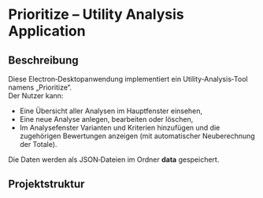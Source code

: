 # Prioritize – Utility Analysis Application

## Beschreibung
Diese Electron‑Desktopanwendung implementiert ein Utility‑Analysis‑Tool namens „Prioritize“.  
Der Nutzer kann:
- Eine Übersicht aller Analysen im Hauptfenster einsehen,
- Eine neue Analyse anlegen, bearbeiten oder löschen,
- Im Analysefenster Varianten und Kriterien hinzufügen und die zugehörigen Bewertungen anzeigen (mit automatischer Neuberechnung der Totale).

Die Daten werden als JSON‑Dateien im Ordner **data** gespeichert.

## Projektstruktur

